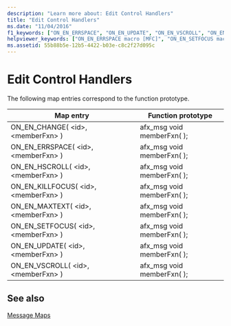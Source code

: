 ```yaml
---
description: "Learn more about: Edit Control Handlers"
title: "Edit Control Handlers"
ms.date: "11/04/2016"
f1_keywords: ["ON_EN_ERRSPACE", "ON_EN_UPDATE", "ON_EN_VSCROLL", "ON_EN_HSCROLL", "ON_EN_KILLFOCUS", "ON_EN_MAXTEXT", "ON_EN_SETFOCUS", "ON_EN_CHANGE"]
helpviewer_keywords: ["ON_EN_ERRSPACE macro [MFC]", "ON_EN_SETFOCUS macro [MFC]", "ON_EN_UPDATE macro [MFC]", "ON_EN_MAXTEXT macro [MFC]", "ON_EN_CHANGE macro [MFC]", "ON_EN_HSCROLL macro [MFC]", "ON_EN_VSCROLL macro [MFC]", "ON_EN_KILLFOCUS macro [MFC]", "edit controls [MFC], edit control handlers"]
ms.assetid: 55b88b5e-12b5-4422-b03e-c8c2f27d095c
---
```

# Edit Control Handlers

The following map entries correspond to the function prototype.

|Map entry|Function prototype|
|---------------|------------------------|
|ON_EN_CHANGE( \<id>, \<memberFxn> )|afx_msg void memberFxn( );|
|ON_EN_ERRSPACE( \<id>, \<memberFxn> )|afx_msg void memberFxn( );|
|ON_EN_HSCROLL( \<id>, \<memberFxn> )|afx_msg void memberFxn( );|
|ON_EN_KILLFOCUS( \<id>, \<memberFxn> )|afx_msg void memberFxn( );|
|ON_EN_MAXTEXT( \<id>, \<memberFxn> )|afx_msg void memberFxn( );|
|ON_EN_SETFOCUS( \<id>, \<memberFxn> )|afx_msg void memberFxn( );|
|ON_EN_UPDATE( \<id>, \<memberFxn> )|afx_msg void memberFxn( );|
|ON_EN_VSCROLL( \<id>, \<memberFxn> )|afx_msg void memberFxn( );|

## See also

[Message Maps](../../mfc/reference/message-maps-mfc.md)
